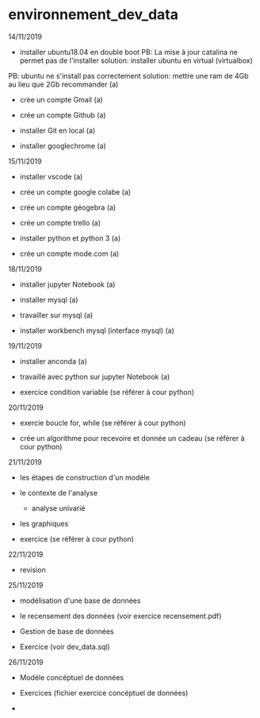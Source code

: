 # environnement_dev_data

14/11/2019

- installer ubuntu18.04 en double boot
PB: La mise à jour catalina ne permet pas de l'installer 
solution: installer ubuntu en virtual (virtualbox) 

PB: ubuntu ne s'install pas correctement 
solution: mettre une ram de 4Gb au lieu que 2Gb recommander (a)

- crée un compte Gmail (a)

- crée un compte Github (a)

- installer Git en local (a)

- installer googlechrome (a)


15/11/2019

- installer vscode (a)

- crée un compte google colabe (a)

- crée un compte géogebra (a)

- crée un compte trello (a)

- installer python et python 3 (a)

- crée un compte mode.com (a)

18/11/2019

- installer jupyter Notebook (a)

- installer mysql (a)

- travailler sur mysql (a)

- installer workbench mysql (interface mysql) (a)

19/11/2019

- installer anconda (a)

- travaillé avec python sur jupyter Notebook (a)

- exercice condition variable (se référer à cour python)

20/11/2019

- exercie boucle for, while (se référer à cour python)

- crée un algorithme pour recevoire et donnée un cadeau (se référer à cour python)

21/11/2019

- les étapes de construction d'un modéle 

- le contexte de l'analyse

	- analyse univarié

- les graphiques

- exercice (se référer à cour python)

22/11/2019
 
- revision

25/11/2019

- modélisation d'une base de données

- le recensement des données (voir exercice recensement.pdf)

- Gestion de base de données 

- Exercice (voir dev_data.sql)

26/11/2019

- Modéle concéptuel de données

- Exercices (fichier exercice concéptuel de données)
- 
